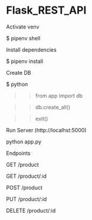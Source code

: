 # Flask_REST_API

 Activate venv

$ pipenv shell

 Install dependencies

$ pipenv install

 Create DB

$ python

>> from app import db

>> db.create_all()

>> exit()

Run Server (http://localhst:5000)

python app.py

Endpoints

GET /product

GET /product/:id

POST /product

PUT /product/:id

DELETE /product/:id
